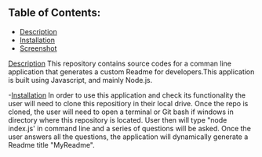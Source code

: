 ## Table of Contents:
- [Description](#description)
- [Installation](#installation)
- [Screenshot](#Screenshot)

 [Description](#description)
This repository contains source codes for a comman line application that generates a custom Readme for developers.This application is built using Javascript, and mainly Node.js.

-[Installation](#installation)
In order to use this application and check its functionality the user will need to clone this repositiory in their local drive. Once the repo is cloned, the user will need to open a terminal or Git bash if windows in directory where this repository is located. User then will type "node index.js' in command line and a series of questions will be asked. Once the user answers all the questions, the application will dynamically generate a Readme title "MyReadme".


